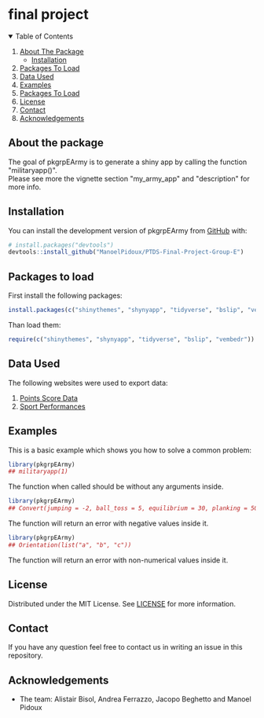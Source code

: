 # final project

<!-- badges: start -->
<!-- badges: end -->

<!-- TABLE OF CONTENTS -->
<details open="open">
  <summary>Table of Contents</summary>
  <ol>
    <li>
      <a href="#about-the-package">About The Package</a>
      <ul>
        <li><a href="#installation">Installation</a></li>
      </ul>
    </li>
    <li><a href="#packages-to-load ">Packages To Load </a>
    <li><a href="#data-used">Data Used</a></li>
    <li><a href="#examples ">Examples </a></li>
    <li><a href="#packages-to-load ">Packages To Load </a></li>
    <li><a href="#license">License</a></li>
    <li><a href="#contact">Contact</a></li>
    <li><a href="#acknowledgements">Acknowledgements</a></li>
  </ol>
</details>

<!-- ABOUT THE PACKAGE -->   
## About the package   

The goal of pkgrpEArmy is to generate a shiny app by calling the function "militaryapp()".   
Please see more the vignette section "my_army_app" and "description" for more info.

## Installation

You can install the development version of pkgrpEArmy from [GitHub](https://github.com/) with:

``` r
# install.packages("devtools")
devtools::install_github("ManoelPidoux/PTDS-Final-Project-Group-E")
```

<!-- PACKAGES TO LOAD -->
## Packages to load  
   
First install the following packages:
``` r
install.packages(c("shinythemes", "shynyapp", "tidyverse", "bslip", "vembedr"))
```
   
Than load them:
``` r
require(c("shinythemes", "shynyapp", "tidyverse", "bslip", "vembedr"))
```

<!-- DATA USED -->
## Data Used

The following websites were used to export data: 
1. [Points Score Data](https://www.baspo.admin.ch/content/baspo-internet/fr/sportfoerderung/breitensport/fitnesstest-armee-fta-rekrutierung/_jcr_content/contentPar/accordion/accordionItems/268_1649923349772/accordionPar/downloadlist_copy_92/downloadItems/74_1632920294073.download/f_Poster_FTA_Rekrutierung_2021_Tabelle_screen.pdf)
2. [Sport Performances](https://www.miljobs.ch/fr/funtkionen-von-a-bis-z)

<!-- EXAMPLES -->   
## Examples

This is a basic example which shows you how to solve a common problem:

``` r
library(pkgrpEArmy)
## militaryapp(1)
```
The function when called should be without any arguments inside.    

``` r
library(pkgrpEArmy)
## Convert(jumping = -2, ball_toss = 5, equilibrium = 30, planking = 50, running = 300)
```
The function will return an error with negative values inside it.     

``` r
library(pkgrpEArmy)
## Orientation(list("a", "b", "c"))
```
The function will return an error with non-numerical values inside it. 

<!-- LICENSE -->
## License

Distributed under the MIT License. See [LICENSE](LICENSE.md/) for more information.

<!-- CONTACT -->
## Contact
                                   
If you have any question feel free to contact us in writing an issue in this repository. 

<!-- ACKNOWLEDGEMENTS -->
## Acknowledgements
*  The team: Alistair Bisol, Andrea Ferrazzo, Jacopo Beghetto and Manoel Pidoux 
